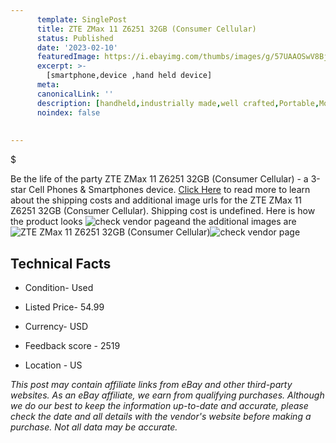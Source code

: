 ```yaml
---
      template: SinglePost
      title: ZTE ZMax 11 Z6251 32GB (Consumer Cellular)
      status: Published
      date: '2023-02-10'
      featuredImage: https://i.ebayimg.com/thumbs/images/g/57UAAOSwV8Bj4ooX/s-l225.jpg
      excerpt: >-
        [smartphone,device ,hand held device]
      meta:
      canonicalLink: ''
      description: [handheld,industrially made,well crafted,Portable,Mobile,Compact,Convenient,Lightweight,Maneuverable,Man-portable,Miniature,Carriable,Hand-held,Light,Holdable,Transportable,Mobile device,Pocket-sized,On-the-go,Wireless,Cordless,Compact size,Convenient size, smartphone,device ,hand held device]
      noindex: false
        
        
---
```

$

Be the life of the party ZTE ZMax 11 Z6251 32GB (Consumer Cellular) - a 3-star Cell Phones & Smartphones device. [Click Here](https://www.ebay.com/itm/275672172448?hash=item402f5787a0%3Ag%3A57UAAOSwV8Bj4ooX&mkevt=1&mkcid=1&mkrid=711-53200-19255-0&campid=%253CePNCampaignId%253E&customid=%253CreferenceId%253E&toolid=10049) to read more to learn about the shipping costs and additional image urls for the ZTE ZMax 11 Z6251 32GB (Consumer Cellular). Shipping cost is undefined. Here is how the product looks ![check vendor page](https://i.ebayimg.com/thumbs/images/g/57UAAOSwV8Bj4ooX/s-l225.jpg)and the additional images are![ZTE ZMax 11 Z6251 32GB (Consumer Cellular)](https://i.ebayimg.com/images/g/57UAAOSwV8Bj4ooX/s-l1200.jpg)![check vendor page](https://origin-galleryplus.ebayimg.com/ws/web/275672172448_2_0_1/225x225.jpg,https://origin-galleryplus.ebayimg.com/ws/web/275672172448_3_0_1/225x225.jpg,https://origin-galleryplus.ebayimg.com/ws/web/275672172448_4_0_1/225x225.jpg,https://origin-galleryplus.ebayimg.com/ws/web/275672172448_5_0_1/225x225.jpg)



 ## Technical Facts 



     
      

 - Condition- Used 


      

 - Listed Price- 54.99 


      

 - Currency- USD 


      

 - Feedback score - 2519 


      

 - Location - US 


      
      

 *_This post may contain affiliate links from eBay and other third-party websites. As an eBay affiliate, we earn from qualifying purchases. Although we do our best to keep the information up-to-date and accurate, please check the date and all details with the vendor's website before making a purchase. Not all data may be accurate._*






